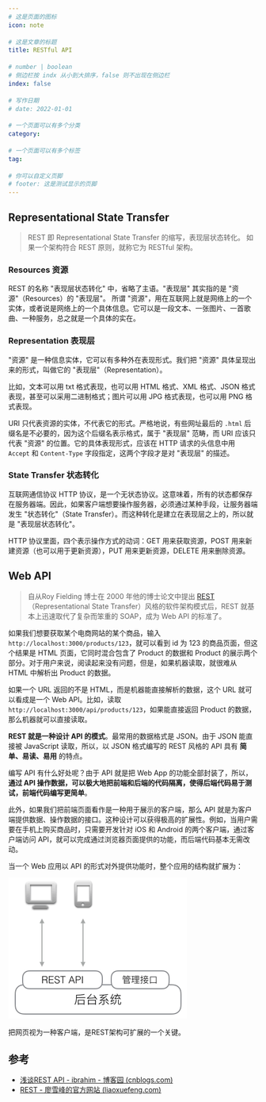```yaml
---
# 这是页面的图标
icon: note

# 这是文章的标题
title: RESTful API

# number | boolean
# 侧边栏按 indx 从小到大排序，false 则不出现在侧边栏
index: false

# 写作日期
# date: 2022-01-01

# 一个页面可以有多个分类
category: 

# 一个页面可以有多个标签
tag: 

# 你可以自定义页脚
# footer: 这是测试显示的页脚
---
```




## Representational State Transfer

> REST 即 Representational State Transfer 的缩写，表现层状态转化。 如果一个架构符合 REST 原则，就称它为 RESTful 架构。



###  Resources 资源

REST 的名称 "表现层状态转化" 中，省略了主语。"表现层" 其实指的是 "资源"（Resources）的 "表现层"。
所谓 "资源"，用在互联网上就是网络上的一个实体，或者说是网络上的一个具体信息。它可以是一段文本、一张图片、一首歌曲、一种服务，总之就是一个具体的实在。



### Representation 表现层

"资源" 是一种信息实体，它可以有多种外在表现形式。我们把 "资源" 具体呈现出来的形式，叫做它的 "表现层"（Representation）。

比如，文本可以用 txt 格式表现，也可以用 HTML 格式、XML 格式、JSON 格式表现，甚至可以采用二进制格式；图片可以用 JPG 格式表现，也可以用 PNG 格式表现。

URI 只代表资源的实体，不代表它的形式。严格地说，有些网址最后的 `.html` 后缀名是不必要的，因为这个后缀名表示格式，属于 "表现层" 范畴，而 URI 应该只代表 "资源" 的位置。它的具体表现形式，应该在 HTTP 请求的头信息中用 `Accept` 和 `Content-Type` 字段指定，这两个字段才是对 "表现层" 的描述。



### State Transfer 状态转化

互联网通信协议 HTTP 协议，是一个无状态协议。这意味着，所有的状态都保存在服务器端。因此，如果客户端想要操作服务器，必须通过某种手段，让服务器端发生 "状态转化"（State Transfer）。而这种转化是建立在表现层之上的，所以就是 "表现层状态转化"。

HTTP 协议里面，四个表示操作方式的动词：GET 用来获取资源，POST 用来新建资源（也可以用于更新资源），PUT 用来更新资源，DELETE 用来删除资源。



## Web API

> 自从Roy Fielding 博士在 2000 年他的博士论文中提出 [REST](http://zh.wikipedia.org/wiki/REST)（Representational State Transfer）风格的软件架构模式后，REST 就基本上迅速取代了复杂而笨重的 SOAP，成为 Web API 的标准了。



如果我们想要获取某个电商网站的某个商品，输入 `http://localhost:3000/products/123`，就可以看到 id 为 123 的商品页面，但这个结果是 HTML 页面，它同时混合包含了 Product 的数据和 Product 的展示两个部分。对于用户来说，阅读起来没有问题，但是，如果机器读取，就很难从 HTML 中解析出 Product 的数据。

如果一个 URL 返回的不是 HTML，而是机器能直接解析的数据，这个 URL 就可以看成是一个 Web API。比如，读取 `http://localhost:3000/api/products/123`，如果能直接返回 Product 的数据，那么机器就可以直接读取。

**REST 就是一种设计 API 的模式**。最常用的数据格式是 JSON。由于 JSON 能直接被 JavaScript 读取，所以，以 JSON 格式编写的 REST 风格的 API 具有 **简单、易读、易用** 的特点。

编写 API 有什么好处呢？由于 API 就是把 Web App 的功能全部封装了，所以，**通过 API 操作数据，可以极大地把前端和后端的代码隔离，使得后端代码易于测试，前端代码编写更简单**。

此外，如果我们把前端页面看作是一种用于展示的客户端，那么 API 就是为客户端提供数据、操作数据的接口。这种设计可以获得极高的扩展性。例如，当用户需要在手机上购买商品时，只需要开发针对 iOS 和 Android 的两个客户端，通过客户端访问 API，就可以完成通过浏览器页面提供的功能，而后端代码基本无需改动。

当一个 Web 应用以 API 的形式对外提供功能时，整个应用的结构就扩展为：

![REST-arch](./img/l.png)

把网页视为一种客户端，是REST架构可扩展的一个关键。



## 参考

- [浅谈REST API - ibrahim - 博客园 (cnblogs.com)](https://www.cnblogs.com/ibrahim/p/REST-API.html)
- [REST - 廖雪峰的官方网站 (liaoxuefeng.com)](https://www.liaoxuefeng.com/wiki/1022910821149312/1105000713418592)
